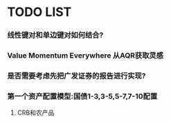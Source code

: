 # TODO LIST

### 线性键对和单边键对如何结合?

### Value Momentum Everywhere 从AQR获取灵感

### 是否需要考虑先把广发证券的报告进行实现?

### 第一个资产配置模型:国债1-3,3-5,5-7,7-10配置

1. CRB和农产品



